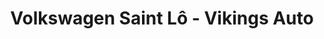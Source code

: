 ---
title: "Volkswagen Saint Lô - Vikings Auto"
url: /saint-lo/volkswagen-saint-lo-vikings-auto/
shop: voiture
---
